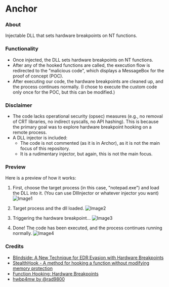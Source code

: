 # Anchor

### About
Injectable DLL that sets hardware breakpoints on NT functions.

### Functionality
- Once injected, the DLL sets hardware breakpoints on NT functions.
- After any of the hooked functions are called, the execution flow is redirected to the "malicious code", which displays a MessageBox for the proof of concept (POC).
- After executing our code, the hardware breakpoints are cleaned up, and the process continues normally. (I chose to execute the custom code only once for the POC, but this can be modified.)

### Disclaimer
- The code lacks operational security (opsec) measures (e.g., no removal of CRT libraries, no indirect syscalls, no API hashing). This is because the primary goal was to explore hardware breakpoint hooking on a remote process.
- A DLL injector is included:
  - The code is not commented (as it is in Archor), as it is not the main focus of this repository.
  - It is a rudimentary injector, but again, this is not the main focus.

### Preview
Here is a preview of how it works:

1. First, choose the target process (in this case, "notepad.exe") and load the DLL into it. (You can use DllInjector or whatever injector you want)
  ![Image1](https://www.youtube.com/watch?v=qIaWozjDyPk)

2. Target process and the dll loaded.
![Image2](https://github.com/user-attachments/assets/fdba1209-c3ce-45a3-b44a-4919cac32461)

3. Triggering the hardware breakpoint...
![Image3](https://github.com/user-attachments/assets/b21b6b75-8ba5-47f8-8c23-857ce42fcb6b)

4. Done! The code has been executed, and the process continues running normally.
![Image4](https://github.com/user-attachments/assets/9b0ab162-e63c-45e9-91ad-3b72b727a31c)

### Credits
- [Blindside: A New Technique for EDR Evasion with Hardware Breakpoints](https://cymulate.com/blog/blindside-a-new-technique-for-edr-evasion-with-hardware-breakpoints)
- [StealthHook - A method for hooking a function without modifying memory protection](https://www.x86matthew.com/view_post?id=stealth_hook)
- [Function Hooking: Hardware Breakpoints](https://www.codereversing.com/archives/594)
- [hwbp4mw by @rad9800](https://github.com/rad9800/hwbp4mw/)

